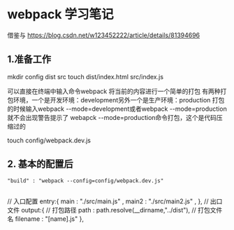 # webpack 学习笔记
借鉴与 https://blog.csdn.net/w123452222/article/details/81394696

## 1.准备工作

mkdir config dist src
touch dist/index.html src/index.js

可以直接在终端中输入命令webpack 将当前的内容进行一个简单的打包
有两种打包环境，一个是开发环境：development另外一个是生产环境：production
打包的时候输入webpack --mode=development或者webpack --mode=production就不会出现警告提示了
webapck --mode=production命令打包，这个是代码压缩过的

touch config/webpack.dev.js

## 2. 基本的配置后

    "build" : "webpack --config=config/webpack.dev.js"

##
// 入口配置
    entry:{
        main : "./src/main.js" , 
        main2 : "./src/main2.js" , 
    },
    // 出口文件
    output:{
        // 打包路径
        path : path.resolve(__dirname,"../dist"),
        // 打包文件名
        filename : "[name].js"
    },
